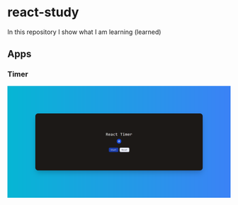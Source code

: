 # react-study
 In this repository I show what I am learning (learned)
 
## Apps

### Timer

![Timer](https://github.com/qcyGH/study-react/blob/main/accets/Timer.png?raw=true)
